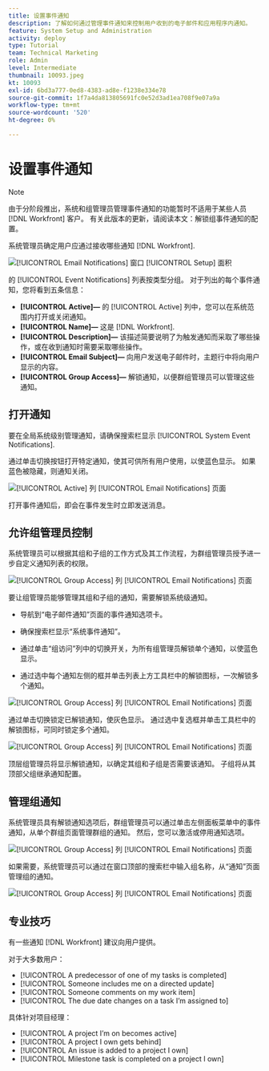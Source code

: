 ```yaml
---
title: 设置事件通知
description: 了解如何通过管理事件通知来控制用户收到的电子邮件和应用程序内通知。
feature: System Setup and Administration
activity: deploy
type: Tutorial
team: Technical Marketing
role: Admin
level: Intermediate
thumbnail: 10093.jpeg
kt: 10093
exl-id: 6bd3a777-0ed8-4383-ad8e-f1238e334e78
source-git-commit: 1f7a4da813805691fc0e52d3ad1ea708f9e07a9a
workflow-type: tm+mt
source-wordcount: '520'
ht-degree: 0%

---
```


<!---
this has the same content as the system administrator notification setup and mangement section of the email and inapp notificiations learning path
--->

<!---
add URL link in the note at the top of the LP
--->

# 设置事件通知

>[!NOTE]
>
>由于分阶段推出，系统和组管理员管理事件通知的功能暂时不适用于某些人员 [!DNL Workfront] 客户。 有关此版本的更新，请阅读本文：解锁组事件通知的配置。

系统管理员确定用户应通过接收哪些通知 [!DNL Workfront].

![[!UICONTROL Email Notifications] 窗口 [!UICONTROL Setup] 面积](assets/admin-fund-notifications-1.png)

的 [!UICONTROL Event Notifications] 列表按类型分组。 对于列出的每个事件通知，您将看到五条信息：

* **[!UICONTROL Active]—** 的 [!UICONTROL Active] 列中，您可以在系统范围内打开或关闭通知。
* **[!UICONTROL Name]—** 这是 [!DNL Workfront].
* **[!UICONTROL Description]—** 该描述简要说明了为触发通知而采取了哪些操作，或在收到通知时需要采取哪些操作。
* **[!UICONTROL Email Subject]—** 向用户发送电子邮件时，主题行中将向用户显示的内容。
* **[!UICONTROL Group Access]—** 解锁通知，以便群组管理员可以管理这些通知。

## 打开通知

要在全局系统级别管理通知，请确保搜索栏显示 [!UICONTROL System Event Notifications].

通过单击切换按钮打开特定通知，使其可供所有用户使用，以使蓝色显示。 如果蓝色被隐藏，则通知关闭。

![[!UICONTROL Active] 列 [!UICONTROL Email Notifications] 页面](assets/admin-fund-notifications-2.png)

打开事件通知后，即会在事件发生时立即发送消息。

## 允许组管理员控制

系统管理员可以根据其组和子组的工作方式及其工作流程，为群组管理员授予进一步自定义通知列表的权限。

![[!UICONTROL Group Access] 列 [!UICONTROL Email Notifications] 页面](assets/ganotifications_01.png)

要让组管理员能够管理其组和子组的通知，需要解锁系统级通知。

* 导航到“电子邮件通知”页面的事件通知选项卡。

* 确保搜索栏显示“系统事件通知”。

* 通过单击“组访问”列中的切换开关，为所有组管理员解锁单个通知，以使蓝色显示。

* 通过选中每个通知左侧的框并单击列表上方工具栏中的解锁图标，一次解锁多个通知。

![[!UICONTROL Group Access] 列 [!UICONTROL Email Notifications] 页面](assets/ganotifications_02.png)

通过单击切换锁定已解锁通知，使灰色显示。 通过选中复选框并单击工具栏中的解锁图标，可同时锁定多个通知。

![[!UICONTROL Group Access] 列 [!UICONTROL Email Notifications] 页面](assets/ganotifications_03.png)

顶层组管理员将显示解锁通知，以确定其组和子组是否需要该通知。 子组将从其顶部父组继承通知配置。 ﻿


## 管理组通知

系统管理员具有解锁通知选项后，群组管理员可以通过单击左侧面板菜单中的事件通知，从单个群组页面管理群组的通知。 然后，您可以激活或停用通知选项。

![[!UICONTROL Group Access] 列 [!UICONTROL Email Notifications] 页面](assets/managegroupnotifications_01.png)

如果需要，系统管理员可以通过在窗口顶部的搜索栏中输入组名称，从“通知”页面管理组的通知。

![[!UICONTROL Group Access] 列 [!UICONTROL Email Notifications] 页面](assets/managegroupnotifications_02.png)

## 专业技巧

有一些通知 [!DNL Workfront] 建议向用户提供。

对于大多数用户：

* [!UICONTROL A predecessor of one of my tasks is completed]
* [!UICONTROL Someone includes me on a directed update]
* [!UICONTROL Someone comments on my work item]
* [!UICONTROL The due date changes on a task I’m assigned to]


具体针对项目经理：

* [!UICONTROL A project I’m on becomes active]
* [!UICONTROL A project I own gets behind]
* [!UICONTROL An issue is added to a project I own]
* [!UICONTROL Milestone task is completed on a project I own]

<!---
learn more URLs
--->

